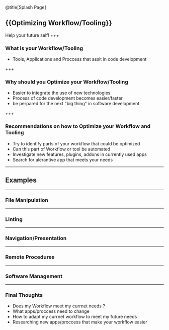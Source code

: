 @title[Splash Page]
## {{Optimizing Workflow/Tooling}}
Help your future self!
+++

### What is your Workflow/Tooling
* Tools, Applications and Proccess that assit in code development

+++ 

### Why should you Optimize your Workflow/Tooling
* Easier to integrate  the use of new technologies
* Process of code development becomes easier/faster
* be perpared for the next "big thing" in software development  

+++
 ### Recommendations on how to Optimize your Workflow and Tooling 
 *  Try to identify parts of your workflow that could be optimized
 *  Can this part of Workflow or tool be automated
 *  Investigate new features, plugins, addons in currently used apps  
 *  Search for alerantive app that meets your needs

---
## Examples
---

### File Manipulation

---

### Linting 

---

### Navigation/Presentation 

---

### Remote Procedures

---

### Software Management

---

### Final Thoughts
* Does my Workflow meet my currnet needs ?
* What apps/proccess need to change 
* How to adapt my currnet workflow to meet my future needs
* Researching new apps/proccess that make your workflow easier


